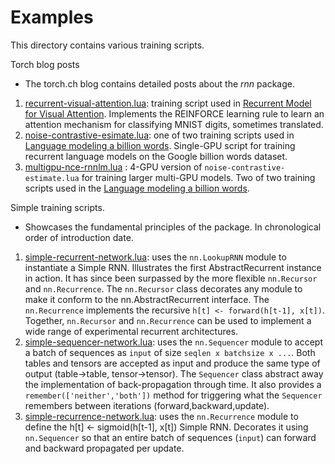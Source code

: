 # Examples

This directory contains various training scripts.

Torch blog posts
 * The torch.ch blog contains detailed posts about the *rnn* package.
 1. [recurrent-visual-attention.lua](recurrent-visual-attention.lua): training script used in [Recurrent Model for Visual Attention](http://torch.ch/blog/2015/09/21/rmva.html). Implements the REINFORCE learning rule to learn an attention mechanism for classifying MNIST digits, sometimes translated.
 2. [noise-contrastive-esimate.lua](noise-contrastive-estimate.lua): one of two training scripts used in [Language modeling a billion words](http://torch.ch/blog/2016/07/25/nce.html). Single-GPU script for training recurrent language models on the Google billion words dataset.
 3. [multigpu-nce-rnnlm.lua](multigpu-nce-rnnlm.lua) : 4-GPU version of `noise-contrastive-estimate.lua` for training larger multi-GPU models. Two of two training scripts used in the [Language modeling a billion words](http://torch.ch/blog/2016/07/25/nce.html).

Simple training scripts.
 * Showcases the fundamental principles of the package. In chronological order of introduction date.
 1. [simple-recurrent-network.lua](simple-recurrent-network.lua): uses the `nn.LookupRNN` module to instantiate a Simple RNN. Illustrates the first AbstractRecurrent instance in action. It has since been surpassed by the more flexible `nn.Recursor` and `nn.Recurrence`. The `nn.Recursor` class decorates any module to make it conform to the nn.AbstractRecurrent interface. The `nn.Recurrence` implements the recursive `h[t] <- forward(h[t-1], x[t])`. Together, `nn.Recursor` and `nn.Recurrence` can be used to implement a wide range of experimental recurrent architectures.
 2. [simple-sequencer-network.lua](simple-sequencer-network.lua): uses the `nn.Sequencer` module to accept a batch of sequences as `input` of size `seqlen x batchsize x ...`. Both tables and tensors are accepted as input and produce the same type of output (table->table, tensor->tensor). The `Sequencer` class abstract away the implementation of back-propagation through time. It also provides a `remember(['neither','both'])` method for triggering what the `Sequencer` remembers between iterations (forward,backward,update).
 3. [simple-recurrence-network.lua](simple-recurrence-network.lua): uses the `nn.Recurrence` module to define the h[t] <- sigmoid(h[t-1], x[t]) Simple RNN. Decorates it using `nn.Sequencer` so that an entire batch of sequences (`input`) can forward and backward propagated per update.
